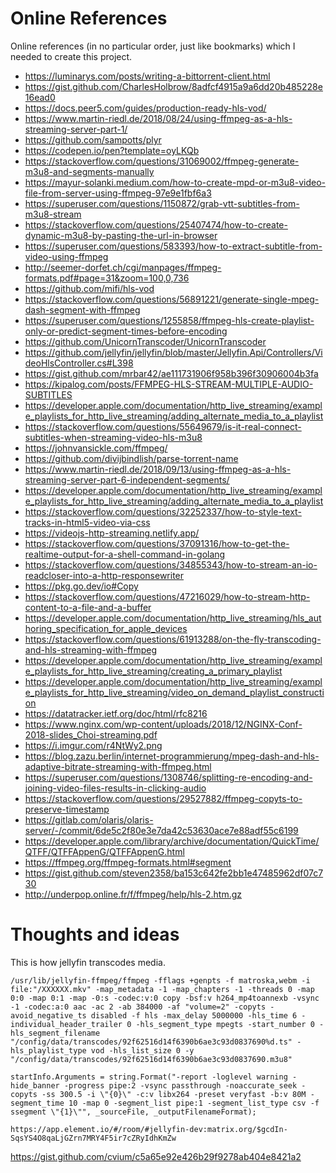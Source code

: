 # Online References

Online references (in no particular order, just like bookmarks) which I needed to create this project.
- https://luminarys.com/posts/writing-a-bittorrent-client.html
- https://gist.github.com/CharlesHolbrow/8adfcf4915a9a6dd20b485228e16ead0
- https://docs.peer5.com/guides/production-ready-hls-vod/
- https://www.martin-riedl.de/2018/08/24/using-ffmpeg-as-a-hls-streaming-server-part-1/
- https://github.com/sampotts/plyr
- https://codepen.io/pen?template=oyLKQb
- https://stackoverflow.com/questions/31069002/ffmpeg-generate-m3u8-and-segments-manually
- https://mayur-solanki.medium.com/how-to-create-mpd-or-m3u8-video-file-from-server-using-ffmpeg-97e9e1fbf6a3
- https://superuser.com/questions/1150872/grab-vtt-subtitles-from-m3u8-stream
- https://stackoverflow.com/questions/25407474/how-to-create-dynamic-m3u8-by-pasting-the-url-in-browser
- https://superuser.com/questions/583393/how-to-extract-subtitle-from-video-using-ffmpeg
- http://seemer-dorfet.ch/cgi/manpages/ffmpeg-formats.pdf#page=31&zoom=100,0,736
- https://github.com/mifi/hls-vod
- https://stackoverflow.com/questions/56891221/generate-single-mpeg-dash-segment-with-ffmpeg
- https://superuser.com/questions/1255858/ffmpeg-hls-create-playlist-only-or-predict-segment-times-before-encoding
- https://github.com/UnicornTranscoder/UnicornTranscoder
- https://github.com/jellyfin/jellyfin/blob/master/Jellyfin.Api/Controllers/VideoHlsController.cs#L398
- https://gist.github.com/mrbar42/ae111731906f958b396f30906004b3fa
- https://kipalog.com/posts/FFMPEG-HLS-STREAM-MULTIPLE-AUDIO-SUBTITLES
- https://developer.apple.com/documentation/http_live_streaming/example_playlists_for_http_live_streaming/adding_alternate_media_to_a_playlist
- https://stackoverflow.com/questions/55649679/is-it-real-connect-subtitles-when-streaming-video-hls-m3u8
- https://johnvansickle.com/ffmpeg/
- https://github.com/divijbindlish/parse-torrent-name
- https://www.martin-riedl.de/2018/09/13/using-ffmpeg-as-a-hls-streaming-server-part-6-independent-segments/
- https://developer.apple.com/documentation/http_live_streaming/example_playlists_for_http_live_streaming/adding_alternate_media_to_a_playlist
- https://stackoverflow.com/questions/32252337/how-to-style-text-tracks-in-html5-video-via-css
- https://videojs-http-streaming.netlify.app/
- https://stackoverflow.com/questions/37091316/how-to-get-the-realtime-output-for-a-shell-command-in-golang
- https://stackoverflow.com/questions/34855343/how-to-stream-an-io-readcloser-into-a-http-responsewriter
- https://pkg.go.dev/io#Copy
- https://stackoverflow.com/questions/47216029/how-to-stream-http-content-to-a-file-and-a-buffer
- https://developer.apple.com/documentation/http_live_streaming/hls_authoring_specification_for_apple_devices
- https://stackoverflow.com/questions/61913288/on-the-fly-transcoding-and-hls-streaming-with-ffmpeg
- https://developer.apple.com/documentation/http_live_streaming/example_playlists_for_http_live_streaming/creating_a_primary_playlist
- https://developer.apple.com/documentation/http_live_streaming/example_playlists_for_http_live_streaming/video_on_demand_playlist_construction
- https://datatracker.ietf.org/doc/html/rfc8216
- https://www.nginx.com/wp-content/uploads/2018/12/NGINX-Conf-2018-slides_Choi-streaming.pdf
- https://i.imgur.com/r4NtWy2.png
- https://blog.zazu.berlin/internet-programmierung/mpeg-dash-and-hls-adaptive-bitrate-streaming-with-ffmpeg.html
- https://superuser.com/questions/1308746/splitting-re-encoding-and-joining-video-files-results-in-clicking-audio
- https://stackoverflow.com/questions/29527882/ffmpeg-copyts-to-preserve-timestamp
- https://gitlab.com/olaris/olaris-server/-/commit/6de5c2f80e3e7da42c53630ace7e88adf55c6199
- https://developer.apple.com/library/archive/documentation/QuickTime/QTFF/QTFFAppenG/QTFFAppenG.html
- https://ffmpeg.org/ffmpeg-formats.html#segment
- https://gist.github.com/steven2358/ba153c642fe2bb1e47485962df07c730
- http://underpop.online.fr/f/ffmpeg/help/hls-2.htm.gz
# Thoughts and ideas
This is how jellyfin transcodes media.
```
/usr/lib/jellyfin-ffmpeg/ffmpeg -fflags +genpts -f matroska,webm -i file:"/XXXXXX.mkv" -map_metadata -1 -map_chapters -1 -threads 0 -map 0:0 -map 0:1 -map -0:s -codec:v:0 copy -bsf:v h264_mp4toannexb -vsync -1 -codec:a:0 aac -ac 2 -ab 384000 -af "volume=2" -copyts -avoid_negative_ts disabled -f hls -max_delay 5000000 -hls_time 6 -individual_header_trailer 0 -hls_segment_type mpegts -start_number 0 -hls_segment_filename "/config/data/transcodes/92f62516d14f6390b6ae3c93d0837690%d.ts" -hls_playlist_type vod -hls_list_size 0 -y "/config/data/transcodes/92f62516d14f6390b6ae3c93d0837690.m3u8"
```
```
startInfo.Arguments = string.Format("-report -loglevel warning -hide_banner -progress pipe:2 -vsync passthrough -noaccurate_seek -copyts -ss 300.5 -i \"{0}\" -c:v libx264 -preset veryfast -b:v 80M -segment_time 10 -map 0 -segment_list pipe:1 -segment_list_type csv -f ssegment \"{1}\"", _sourceFile, _outputFilenameFormat);

```
```
https://app.element.io/#/room/#jellyfin-dev:matrix.org/$gcdIn-SqsYS4O8qaLjGZrn7MRY4F5ir7cZRyIdhKmZw
```
https://gist.github.com/cvium/c5a65e92e426b29f9278ab404e8421a2